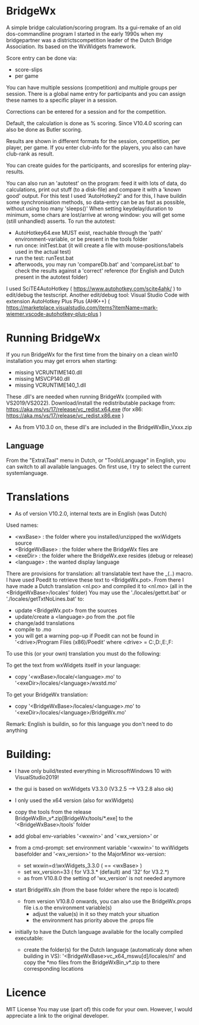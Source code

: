 # BridgeWx

A simple bridge calculation/scoring program.
Its a gui-remake of an old dos-commandline program I started in the early 1990s when my bridgepartner was a districtscompetition leader of the Dutch Bridge Association. Its based on the WxWidgets framework.

Score entry can be done via:
- score-slips
- per game

You can have multiple sessions (competition) and multiple groups per session.
There is a global name entry for participants and you can assign these names to a specific player in a session.

Corrections can be entered for a session and for the competition.

Default, the calculation is done as % scoring.
Since V10.4.0 scoring can also be done as Butler scoring.

Results are shown in different formats for the session, competition, per player, per game.
If you enter club-info for the players, you also can have club-rank as result.

You can create guides for the participants, and scoreslips for entering play-results.

You can also run an 'autotest' on the program: feed it with lots of data, do calculations, print out stuff (to a disk-file) and compare it with a 'known good' output.
For this test I used 'AutoHotkey2' and for this, I have buildin some synchronisation methods, so data-entry can be as fast as possible, without using too many 'sleeps()'
When setting keydelay/duration to minimum, some chars are lost/arrive at wrong window: you will get some (still unhandled) asserts.
To run the autotest:
 - AutoHotkey64.exe MUST exist, reachable through the 'path' environment-variable, or be present in the tools folder
 - run once: initTest.bat (it will create a file with mouse-positions/labels used in the actual test)
 - run the test: runTest.bat
 - afterwoods, you may run 'compareDb.bat' and 'compareList.bat' to check the results against a 'correct' reference (for English and Dutch present in the autotest folder)

I used SciTE4AutoHotkey ( https://www.autohotkey.com/scite4ahk/ ) to edit/debug the testscript.
Another edit/debug tool: Visual Studio Code with extension AutoHotkey Plus Plus (AHK++) ( https://marketplace.visualstudio.com/items?itemName=mark-wiemer.vscode-autohotkey-plus-plus )


# Running BridgeWx

If you run BridgeWx for the first time from the binairy on a clean win10 installation you may get errors when starting:
  - missing VCRUNTIME140.dll
  - missing MSVCP140.dll
  - missing VCRUNTIME140_1.dll

These .dll's are needed when running BridgeWx (compiled with VS2019/VS2022). 
Download/install the redistributable package from: https://aka.ms/vs/17/release/vc_redist.x64.exe
(for x86: https://aka.ms/vs/17/release/vc_redist.x86.exe )
 - As from V10.3.0 on, these dll's are included in the BridgeWxBin_Vxxx.zip 

## Language

From the "Extra\Taal" menu in Dutch, or "Tools\Language" in English, you can switch to all available languages.
On first use, I try to select the current systemlanguage.

# Translations

- As of version V10.2.0, internal texts are in English (was Dutch)

Used names:
- \<wxBase\>		: the folder where you installed/unzipped the wxWidgets source
- \<BridgeWxBase\>	: the folder where the BridgeWx files are
- \<exeDir\>		: the folder where the BridgeWx.exe resides (debug or release)
- \<language\>		: the wanted display language

There are provisions for translation: all translatable text have the _(..) macro.
I have used Poedit to retrieve these text to \<BridgeWx.pot\>. From there I have made a Dutch translation \<nl.po\> and compiled it to \<nl.mo\> (all in the \<BridgeWxBase\>/locales' folder)
You may use the './locales/gettxt.bat' or './locales/getTxtNoLines.bat' to:
  - update \<BridgeWx.pot\> from the sources
  - update/create a \<language\>.po from the .pot file
  - change/add translations
  - compile to .mo
  - you will get a warning pop-up if Poedit can not be found in '\<drive\>/Program Files (x86)/Poedit' where \<drive\> = C:,D:,E:,F:

To use this (or your own) translation you must do the following:

To get the text from wxWidgets itself in your language:
 - copy '\<wxBase\>/locale/\<language\>.mo' to '\<exeDir\>/locales/\<language\>/wxstd.mo'

To get your BridgeWx translation:
 - copy '\<BridgeWxBase\>/locales/\<language\>.mo' to '\<exeDir\>/locales/\<language\>/BridgeWx.mo'

Remark: English is buildin, so for this language you don't need to do anything


# Building:

 - I have only build/tested everything in MicrosoftWindows 10 with VisualStudio2019!
 - the gui is based on wxWidgets V3.3.0 (V3.2.5 --> V3.2.8 also ok)
 - I only used the x64 version (also for wxWidgets)
 - copy the tools from the release BridgeWxBin_v\*.zip[BridgeWx/tools/*.exe] to the '\<BridgeWxBase\>/tools' folder 
 - add  global env-variables '\<wxwin\>' and '\<wx_version\>' or
 - from a cmd-prompt: set environment variable '\<wxwin\>' to wxWidgets basefolder and '\<wx_version\>' to the MajorMinor wx-version:
    - set wxwin=d:\wxWidgets_3.3.0  ( == \<wxBase\> )
    - set wx_version=33             ( for V3.3.* (default) and '32' for V3.2.*)
    - as from V10.8.0 the setting of 'wx_version' is not needed anymore

 - start BridgeWx.sln (from the base folder where the repo is located)
    - from version V10.8.0 onwards, you can also use the BridgeWx.props file i.s.o the environment variable(s)
       - adjust the value(s) in it so they match your situation
       - the environment has priority above the .props file

 - initially to have the Dutch language available for the locally compiled executable:
     - create the folder(s) for the Dutch language (automaticaly done when building in VS):
       '\<BridgeWxBase\>vc_x64_mswu[d]/locales/nl'
   and copy the *mo files from the BridgeWxBin_v\*.zip to there corresponding locations

# Licence

MIT License
You may use (part of) this code for your own. However, I would appreciate a link to the original developer.
